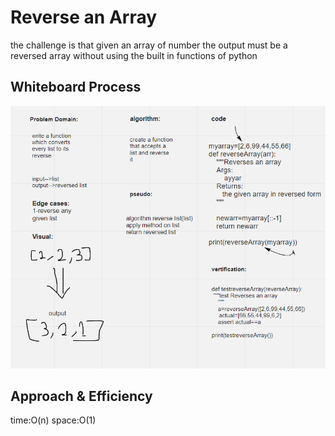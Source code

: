 

# Reverse an Array
<!-- Description of the challenge -->
the challenge is that given an array of number the output must be a reversed array without using the built in functions of python

## Whiteboard Process
<!-- Embedded whiteboard image -->
![whiteboard](../../array-reverse.png)

## Approach & Efficiency
<!-- What approach did you take? Discuss Why. What is the Big O space/time for this approach? -->
time:O(n)
space:O(1)
